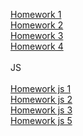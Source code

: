 [Homework 1](https://alexandrkuba.github.io/genius-homework/homework-1/)<br>
[Homework 2](https://alexandrkuba.github.io/genius-homework/homework-2/)<br>
[Homework 3](https://alexandrkuba.github.io/genius-homework/homework-3/)<br>
[Homework 4](https://alexandrkuba.github.io/genius-homework/homework-4/)<br><br>
JS<br><br>
[Homework js 1](https://alexandrkuba.github.io/genius-homework/hw-js-1/js/script.js)<br>
[Homework js 2](https://alexandrkuba.github.io/genius-homework/hw-js-2/js/script.js)<br>
[Homework js 3](https://alexandrkuba.github.io/genius-homework/hw-js-3/js/script.js)<br>
[Homework js 5](https://alexandrkuba.github.io/genius-homework/hw-js-5/js/script.js)<br>
